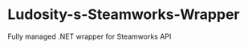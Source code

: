Ludosity-s-Steamworks-Wrapper
=============================

Fully managed .NET wrapper for Steamworks API
